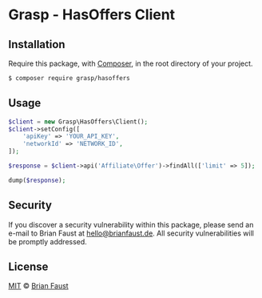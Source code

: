 # Grasp - HasOffers Client

## Installation

Require this package, with [Composer](https://getcomposer.org/), in the root directory of your project.

```bash
$ composer require grasp/hasoffers
```

## Usage

```php
$client = new Grasp\HasOffers\Client();
$client->setConfig([
    'apiKey' => 'YOUR_API_KEY',
    'networkId' => 'NETWORK_ID',
]);

$response = $client->api('Affiliate\Offer')->findAll(['limit' => 5]);

dump($response);
```

## Security

If you discover a security vulnerability within this package, please send an e-mail to Brian Faust at hello@brianfaust.de. All security vulnerabilities will be promptly addressed.

## License

[MIT](LICENSE) © [Brian Faust](https://brianfaust.de)
